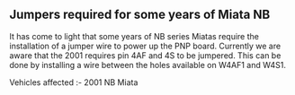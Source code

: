 ## Jumpers required for some years of Miata NB

It has come to light that some years of NB series Miatas require the installation of a jumper wire to power up the PNP board. 
Currently we are aware that the 2001 requires pin 4AF and 4S to be jumpered. 
This can be done by installing a wire between the holes available on W4AF1 and W4S1. 

Vehicles affected :-
2001 NB Miata 